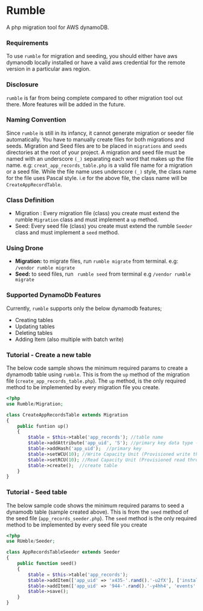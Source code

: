 # **Rumble**

A php migration tool for AWS dynamoDB.

### **Requirements**
To use ```rumble``` for migration and seeding, you should either have aws dymanodb locally installed or have a valid aws credential for the remote version in a particular aws region.

### **Disclosure**
```rumble``` is far from being complete compared to other migration tool out there. More features will be added in the future.

### **Naming Convention**
Since ```rumble``` is still in its infancy, it cannot generate migration or seeder file automatically. You have to manually create files for both migrations and seeds. Migration and Seed files are to be placed in ```migrations``` and ```seeds``` directories at the root of your project.
A migration and seed file must be named with an underscore ```(_)``` separating each word that makes up the file name. e.g:
```creat_app_records_table.php``` is a valid file name for a migration or a seed file.
While the file name uses underscore ```(_)``` style, the class name for the file uses Pascal style. i.e for the above file, the class name will be ```CreateAppRecordTable```.

### **Class Definition**
- Migration : Every migration file (class) you create must extend the rumble ```Migration``` class and must implement a ```up``` method.
- Seed: Every seed file (class) you create must extend the rumble ```Seeder``` class and must implement a ```seed``` method.

### **Using Drone**
- **Migration:** to migrate files, run ```rumble migrate``` from terminal. e.g: ```/vendor rumble migrate```
- **Seed:** to seed files, run ``` rumble seed``` from terminal e.g ```/vendor rumble migrate```

### **Supported DynamoDb Features**
Currently, ```rumble``` supports only the below dynamodb features;
- Creating tables
- Updating tables
- Deleting tables
- Adding Item (also multiple with batch write)

### **Tutorial - Create a new table**
The below code sample shows the minimum required params to create a dynamodb table using ```rumble```. This is from the ```up``` method of the migration file (```create_app_records_table.php```).
The ```up``` method, is the only required method to be implemented by every migration file you create.
```php
<?php
use Rumble/Migration;

class CreateAppRecordsTable extends Migration
{
    public funtion up()
    {
        $table = $this->table('app_records'); //table name
        $table->addAttribute('app_uid', 'S'); //primary key data type - String(S)
        $table->addHash('app_uid');  //primary key
        $table->setWCU(10); //Write Capacity Unit (Provisioned write throughPut)
        $table->setRCU(10); //Read Capacity Unit (Provisioned read throughPut)
        $table->create();  //create table
    }
}
```

### **Tutorial - Seed table**
The below sample code shows the minimum required params to seed a dynamodb table (sample created above). This is from the ```seed``` method of the seed file (```app_records_seeder.php```).
The ```seed``` method is the only required method to be implemented by every seed file you create

```php
<?php
use RUmble/Seeder;

class AppRecordsTableSeeder extends Seeder 
{
    public function seed()
    {
        $table = $this->table('app_records');
        $table->addItem(['app_uid' => 'x435-'.rand().'-u2fX'], ['install' => ['time' => time(), 'reason' => 'amazing app!']]); //add sample record(item) 
        $table->addItem(['app_uid' => '944-'.rand().'-y4hh4', 'events' => ['action' => 'click', 'date' => '2017-04-10']]); //add another
        $table->save();
    }
}

```